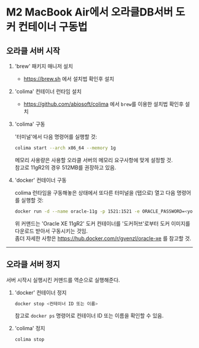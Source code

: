 # M2 MacBook Air에서 오라클DB서버 도커 컨테이너 구동법

## 오라클 서버 시작

1. 'brew' 패키지 매니저 설치
    - <https://brew.sh> 에서 설치법 확인후 설치
1. 'colima' 컨테이너 런타임 설치
    - <https://github.com/abiosoft/colima> 에서 `brew`를 이용한 설치법 확인후 설치
1. 'colima' 구동

    '터미널'에서 다음 명령어를 실행할 것:

    ```zsh
    colima start --arch x86_64 --memory 1g
    ```

    메모리 사용량은 사용할 오라클 서버의 메모리 요구사항에 맞게 설정할 것.  
    참고로 11gR2의 경우 512MB를 권장하고 있음.

1. 'docker' 컨테이너 구동

    colima 런타임을 구동해놓은 상태에서 또다른 터미널을 (탭으로) 열고 다음 명령어를 실행할 것:

    ```zsh
    docker run -d --name oracle-11g -p 1521:1521 -e ORACLE_PASSWORD=<your_password> -v oracle-volume:/u01/app/oracle/oradata gvenzl/oracle-xe:11
    ```

    위 커맨드는 'Oracle XE 11gR2' 도커 컨테이너를 '도커허브'로부터 도커 이미지를 다운로드 받아서 구동시키는 것임.  
    좀더 자세한 사항은 <https://hub.docker.com/r/gvenzl/oracle-xe> 를 참고할 것.

---

## 오라클 서버 정지

서버 시작시 실행시킨 커맨드를 역순으로 실행해준다.

1. 'docker' 컨테이너 정지

    ```zsh
    docker stop <컨테이너 ID 또는 이름>
    ```

    참고로 `docker ps` 명령어로 컨테이너 ID 또는 이름을 확인할 수 있음.

1. 'colima' 정지

    ```zsh
    colima stop
    ```
